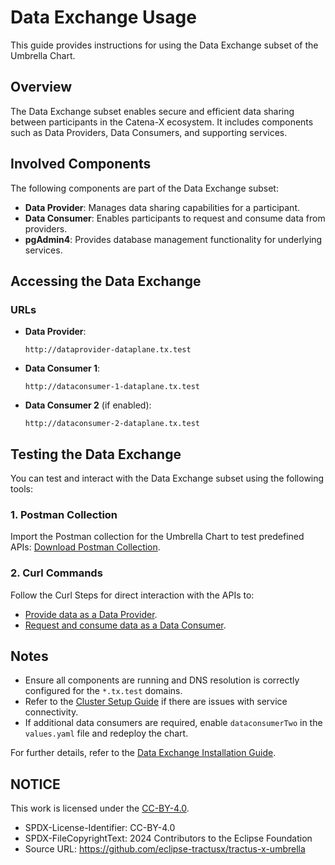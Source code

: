 # Data Exchange Usage

This guide provides instructions for using the Data Exchange subset of the Umbrella Chart.

## Overview

The Data Exchange subset enables secure and efficient data sharing between participants in the Catena-X ecosystem. It includes components such as Data Providers, Data Consumers, and supporting services.

## Involved Components

The following components are part of the Data Exchange subset:

- **Data Provider**: Manages data sharing capabilities for a participant.
- **Data Consumer**: Enables participants to request and consume data from providers.
- **pgAdmin4**: Provides database management functionality for underlying services.

## Accessing the Data Exchange

### URLs

- **Data Provider**:
  ```
  http://dataprovider-dataplane.tx.test
  ```
- **Data Consumer 1**:
  ```
  http://dataconsumer-1-dataplane.tx.test
  ```
- **Data Consumer 2** (if enabled):
  ```
  http://dataconsumer-2-dataplane.tx.test
  ```

## Testing the Data Exchange

You can test and interact with the Data Exchange subset using the following tools:

### 1. Postman Collection

Import the Postman collection for the Umbrella Chart to test predefined APIs:
[Download Postman Collection](../../../../docs/api/postman/UmbrellaConnectorData-Exchange.postman_collection.json).

### 2. Curl Commands

Follow the Curl Steps for direct interaction with the APIs to:
- [Provide data as a Data Provider](data-exchange/provide-data.md).
- [Request and consume data as a Data Consumer](data-exchange/consume-data.md).

## Notes

- Ensure all components are running and DNS resolution is correctly configured for the `*.tx.test` domains.
- Refer to the [Cluster Setup Guide](../setup/cluster-setup.md) if there are issues with service connectivity.
- If additional data consumers are required, enable `dataconsumerTwo` in the `values.yaml` file and redeploy the chart.

For further details, refer to the [Data Exchange Installation Guide](../setup/installation.md#data-exchange-subset).

## NOTICE

This work is licensed under the [CC-BY-4.0](https://www.apache.org/licenses/LICENSE-2.0).

* SPDX-License-Identifier: CC-BY-4.0
* SPDX-FileCopyrightText: 2024 Contributors to the Eclipse Foundation
* Source URL: <https://github.com/eclipse-tractusx/tractus-x-umbrella>

